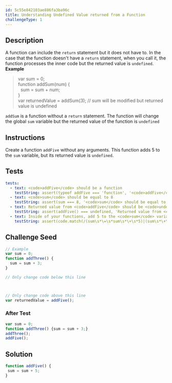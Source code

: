 ```yaml
---
id: 5c55e842103ae886fa3ba96c
title: Understanding Undefined Value returned from a Function
challengeType: 1
---
```


## Description
<section id='description'>
A function can include the <code>return</code> statement but it does not have to. In the case that the function doesn't have a <code>return</code> statement, when you call it, the function processes the inner code but the returned value is <code>undefined</code>.
<strong>Example</strong>
<blockquote>var sum = 0;<br>function addSum(num) {<br>&nbsp;&nbsp;sum = sum + num;<br>}<br>var returnedValue = addSum(3); // sum will be modified but returned value is undefined</blockquote>
<code>addSum</code> is a function without a <code>return</code> statement. The function will change the global <code>sum</code> variable but the returned value of the function is <code>undefined</code>
</section>

## Instructions
<section id='instructions'>
Create a function <code>addFive</code> without any arguments. This function adds 5 to the <code>sum</code> variable, but its returned value is <code>undefined</code>.
</section>

## Tests
<section id='tests'>

```yml
tests:
  - text: <code>addFive</code> should be a function
    testString: assert(typeof addFive === 'function', '<code>addFive</code> should be a function');
  - text: <code>sum</code> should be equal to 8
    testString: assert(sum === 8, '<code>sum</code> should be equal to 8');
  - text: Returned value from <code>addFive</code> should be <code>undefined</code>
    testString: assert(addFive() === undefined, 'Returned value from <code>addFive</code> should be <code>undefined</code>');
  - text: Inside of your functions, add 5 to the <code>sum</code> variable
    testString: assert(code.match(/(sum\s*\=\s*sum\s*\+\s*5)|(sum\s*\+\=\s*5)/g).length === 1, 'Inside of your functions, add 5 to the <code>sum</code> variable');

```

</section>

## Challenge Seed
<section id='challengeSeed'>

<div id='js-seed'>

```js
// Example
var sum = 0;
function addThree() {
  sum = sum + 3;
}

// Only change code below this line



// Only change code above this line
var returnedValue = addFive();
```

</div>


### After Test
<div id='js-teardown'>

```js
var sum = 0;
function addThree() {sum = sum + 3;}
addThree();
addFive();
```

</div>

</section>

## Solution
<section id='solution'>


```js
function addFive() {
 sum = sum + 5;
}
```

</section>
